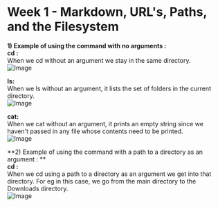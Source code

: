 # Week 1 - Markdown, URL's, Paths, and the Filesystem
**1) Example of using the command with no arguments :**\
**cd :**\
When we cd without an argument we stay in the same directory.\
![Image](https://cdn.discordapp.com/attachments/1095905756118778001/1161138888396509277/Screenshot_2023-10-09_at_8.10.51_PM.png?ex=653735db&is=6524c0db&hm=dcd5b0a6d1e617c17953044d579bb9c33402ea2a5da28c736c1a3c7e676a1bea&)

**ls:**\
When we ls without an argument, it lists the set of folders in the current directory.\
![Image](https://cdn.discordapp.com/attachments/1095905756118778001/1161141164737564722/Screenshot_2023-10-09_at_8.20.10_PM.png?ex=653737fa&is=6524c2fa&hm=23224a70c0222f9305c8213565f1e022835073c8c5fc00af8d9085e4aaaf58c8&)

**cat:**\
When we cat without an argument, it prints an empty string since we haven't passed in any file whose contents need to be printed.\
![Image](https://cdn.discordapp.com/attachments/1095905756118778001/1161141378223460403/Screenshot_2023-10-09_at_8.21.03_PM.png?ex=6537382d&is=6524c32d&hm=98b0c7d0753e20f5acc82ca296db1a123a500637f7c4be698edf37d886761b2f&)

**2) Example of using the command with a path to a directory as an argument : **\
**cd :**\
When we cd using a path to a directory as an argument we get into that directory. For eg in this case, we go from the main directory to the Downloads directory.\
![Image](https://cdn.discordapp.com/attachments/1095905756118778001/1161142346793111623/Screenshot_2023-10-09_at_8.24.49_PM.png?ex=65373914&is=6524c414&hm=3aa703700732603b322a1b9983b79225a0099038d8ca96120b1af544ea848ff3&)







